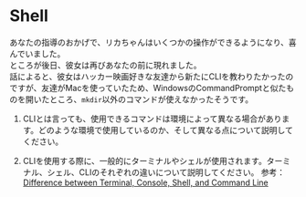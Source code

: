 # Shell
あなたの指導のおかげで、リカちゃんはいくつかの操作ができるようになり、喜んでいました。  
ところが後日、彼女は再びあなたの前に現れました。  
話によると、彼女はハッカー映画好きな友達から新たにCLIを教わりたかったのですが、友達がMacを使っていたため、WindowsのCommandPromptと似たものを開いたところ、`mkdir`以外のコマンドが使えなかったそうです。

1. CLIとは言っても、使用できるコマンドは環境によって異なる場合があります。どのような環境で使用しているのか、そして異なる点について説明してください。

2. CLIを使用する際に、一般的にターミナルやシェルが使用されます。ターミナル、シェル、CLIのそれぞれの違いについて説明してください。
参考：
[Difference between Terminal, Console, Shell, and Command Line](https://www.geeksforgeeks.org/difference-between-terminal-console-shell-and-command-line/)
